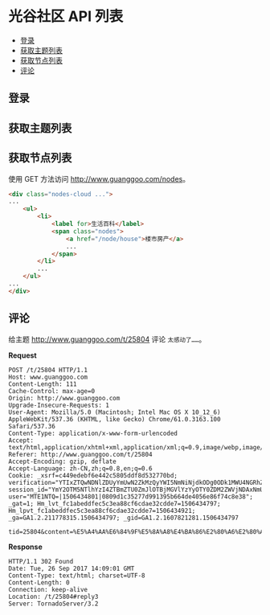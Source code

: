 # 光谷社区 API 列表

<!-- vim-markdown-toc GFM -->

* [登录](#登录)
* [获取主题列表](#获取主题列表)
* [获取节点列表](#获取节点列表)
* [评论](#评论)

<!-- vim-markdown-toc -->

## 登录

## 获取主题列表

## 获取节点列表

使用 GET 方法访问 <http://www.guanggoo.com/nodes>。

```html
<div class="nodes-cloud ...">
...
    <ul>
        <li>
            <label for>生活百科</label>
            <span class="nodes">
                <a href="/node/house">楼市房产</a>
                ...
            </span>
        </li>
        ...
    </ul>
...
</div>
```

## 评论

给主题 <http://www.guanggoo.com/t/25804> 评论 `太感动了……`。

**Request**

```
POST /t/25804 HTTP/1.1
Host: www.guanggoo.com
Content-Length: 111
Cache-Control: max-age=0
Origin: http://www.guanggoo.com
Upgrade-Insecure-Requests: 1
User-Agent: Mozilla/5.0 (Macintosh; Intel Mac OS X 10_12_6) AppleWebKit/537.36 (KHTML, like Gecko) Chrome/61.0.3163.100 Safari/537.36
Content-Type: application/x-www-form-urlencoded
Accept: text/html,application/xhtml+xml,application/xml;q=0.9,image/webp,image/apng,*/*;q=0.8
Referer: http://www.guanggoo.com/t/25804
Accept-Encoding: gzip, deflate
Accept-Language: zh-CN,zh;q=0.8,en;q=0.6
Cookie: _xsrf=c449edebf6e442c5805ddf8d532770bd; verification="YTIxZTQwNDNlZDUyYmUwN2ZkMzQyYWI5NmNiNjdkODg0ODk1MWU4NGRhZjQ0MWYwMGM4MmRmNzliNGRmY2FkNA==|1506434801|958c9c6b5a47ee05bedbe085525b991f11098948"; session_id="YmY2OTM5NTlhYzI4ZTBmZTU0ZmJlOTBjMGVlYzYyOTY0ZDM2ZWVjNDAxNmU1NDU4ZDkwMGU4MzhhY2M4YzU2Ng==|1506434801|35ce40e8d515393026f726a996352bf580932a16"; user="MTE1NTQ=|1506434801|0809d1c35277d991395b664de4056e86f74c8e38"; _gat=1; Hm_lvt_fc1abeddfec5c3ea88cf6cdae32cdde7=1506434797; Hm_lpvt_fc1abeddfec5c3ea88cf6cdae32cdde7=1506434921; _ga=GA1.2.211778315.1506434797; _gid=GA1.2.1607821281.1506434797

tid=25804&content=%E5%A4%AA%E6%84%9F%E5%8A%A8%E4%BA%86%E2%80%A6%E2%80%A6&_xsrf=c449edebf6e442c5805ddf8d532770bd
```

**Response**

```
HTTP/1.1 302 Found
Date: Tue, 26 Sep 2017 14:09:01 GMT
Content-Type: text/html; charset=UTF-8
Content-Length: 0
Connection: keep-alive
Location: /t/25804#reply3
Server: TornadoServer/3.2
```
